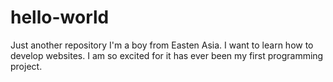 # hello-world
Just another repository
I'm a boy from Easten Asia.
I want to learn how to develop websites.
I am so excited for it has ever been my first programming project.
